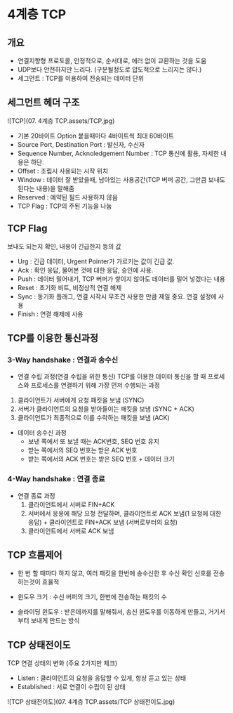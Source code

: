 # 4계층 TCP

## 개요

- 연결지향형 프로토콜, 안정적으로, 순서대로, 에러 없이 교환하는 것을 도움
- UDP보다 안전하지만 느리다. (구분될정도로 압도적으로 느리지는 않다.)
- 세그먼트 : TCP를 이용하여 전송되는 데이터 단위



## 세그먼트 헤더 구조

![TCP](07. 4계층 TCP.assets/TCP.jpg)

- 기본 20바이트 Option 붙을때마다 4바이트씩 최대 60바이트
- Source Port, Destination Port : 발신자, 수신자
- Sequence Number, Acknoledgement Number : TCP 통신에 활용, 자세한 내용은 하단.
- Offset : 조립시 사용되는 시작 위치
- Window : 데이터 잘 받았을때, 남아있는 사용공간(TCP 버퍼 공간, 그만큼 보내도 된다는 내용)을 말해줌
- Reserved : 예약된 필드 사용하지 않음
- TCP Flag : TCP의 주된 기능을 나눔



## TCP Flag

보내도 되는지 확인, 내용이 긴급한지 등의 값

- Urg : 긴급 데이터, Urgent Pointer가 가르키는 값이 긴급 값.
- Ack : 확인 응답, 물어본 것에 대한 응답, 승인에 사용.
- Push : 데이터 밀어내기, TCP 버퍼가 쌓이지 않아도 데이터를 밀어 넣겠다는 내용
- Reset : 초기화 비트, 비정상적 연결 해제
- Sync : 동기화 플래그, 연결 시작시 무조건 사용한 만큼 제일 중요. 연결 설정에 사용
- Finish : 연결 해제에 사용



## TCP를 이용한 통신과정

### 3-Way handshake : 연결과 송수신

- 연결 수립 과정(연결 수립을 위한 통신)
  TCP를 이용한 데이터 통신을 할 때 프로세스와 프로세스를 연결하기 위해 가장 먼저 수행되는 과정

1.  클라이언트가 서버에게 요청 패킷을 보냄 (SYNC)
2. 서버가 클라이언트의 요청을 받아들이는 패킷을 보냄 (SYNC + ACK)
3. 클라이언트가 최종적으로 이를 수락하는 패킷을 보냄 (ACK)

- 데이터 송수신 과정
  - 보낸 쪽에서 또 보낼 때는 ACK번호, SEQ 번호 유지
  - 받는 쪽에서의 SEQ 번호는 받은 ACK 번호
  - 받는 쪽에서의 ACK 번호는 받은 SEQ 번호 + 데이터 크기

### 4-Way handshake : 연결 종료

- 연결 종료 과정
  1. 클라이언트에서 서버로 FIN+ACK
  2. 서버에서 응용에 해당 요청 전달하며, 
     클라이언트로 ACK 보냄(1 요청에 대한 응답) + 클라이언트로 FIN+ACK 보냄 (서버로부터의 요청)
  3.  클라이언트에서 서버로 ACK 보냄



## TCP 흐름제어

- 한 번 할 때마다 하지 않고, 여러 패킷을 한번에 송수신한 후 수신 확인 신호를 전송하는것이 효율적

- 윈도우 크기 : 수신 버퍼의 크기, 한번에 전송하는 패킷의 수
- 슬라이딩 윈도우 : 받은데까지를 말해줘서, 송신 윈도우를 이동하게 만들고, 거기서 부터 보내게 만드는 방식



## TCP 상태전이도

TCP 연결 상태의 변화 (주요 2가지만 체크)

- Listen : 클라이언트의 요청을 응답할 수 있게, 항상 듣고 있는 상태
- Established : 서로 연결이 수립이 된 상태

![TCP 상태전이도](07. 4계층 TCP.assets/TCP 상태전이도.jpg)
